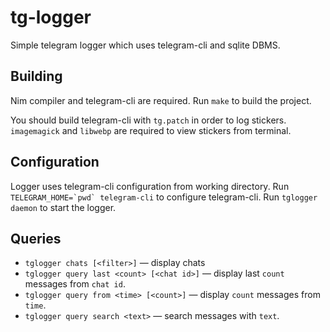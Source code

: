 # tg-logger

Simple telegram logger which uses telegram-cli and sqlite DBMS.

## Building

Nim compiler and telegram-cli are required. Run `make` to build the project.

You should build telegram-cli with `tg.patch` in order to log stickers.
`imagemagick` and `libwebp` are required to view stickers from terminal.

## Configuration

Logger uses telegram-cli configuration from working directory.
Run ```TELEGRAM_HOME=`pwd` telegram-cli``` to configure telegram-cli.
Run `tglogger daemon` to start the logger.

## Queries

- `tglogger chats [<filter>]` — display chats
- `tglogger query last <count> [<chat id>]` — display last `count` messages from `chat id`.
- `tglogger query from <time> [<count>]` — display `count` messages from `time`.
- `tglogger query search <text>` — search messages with `text`.
